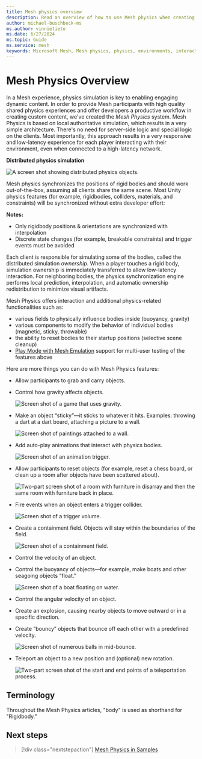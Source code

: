 ```yaml
---
title: Mesh physics overview
description: Read an overview of how to use Mesh physics when creating Environments for Mesh.
author: michael-buschbeck-ms
ms.author: vinnietieto
ms.date: 6/27/2024
ms.topic: Guide
ms.service: mesh
keywords: Microsoft Mesh, Mesh physics, physics, environments, interactions, interactables, avatars, anchors, tethers, triggers, trigger volumes, grab, hold, throw
---
```


# Mesh Physics Overview

In a Mesh experience, physics simulation is key to enabling engaging dynamic content. In order to provide Mesh participants with high quality shared physics experiences and offer developers a productive workflow in creating custom content, we've created the *Mesh Physics* system. Mesh Physics is based on local authoritative simulation, which results in a very simple architecture. There's no need for server-side logic and special logic on the clients. Most importantly, this approach results in a very responsive and low-latency experience for each player interacting with their environment, even when connected to a high-latency network.

**Distributed physics simulation**

![A screen shot showing distributed physics objects.](../../../media/physics-interactions/002_20220718_133302_image.png)

Mesh physics synchronizes the positions of rigid bodies and should work out-of-the-box, assuming all clients share the same scene. Most Unity physics features (for example, rigidbodies, colliders, materials, and constraints)  will be synchronized without extra developer effort:

**Notes:**

* Only rigidbody positions & orientations are synchronized with interpolation
* Discrete state changes (for example, breakable constraints) and trigger events must be avoided

Each client is responsible for simulating some of the bodies, called the distributed simulation *ownership*. When a player touches a rigid body, simulation ownership is immediately transferred to allow low-latency interaction. For neighboring bodies, the physics synchronization engine performs local prediction, interpolation, and automatic ownership redistribution to minimize visual artifacts.

Mesh Physics offers interaction and additional physics-related functionalities such as:

* various fields to physically influence bodies inside (buoyancy, gravity)
* various components to modify the behavior of individual bodies (magnetic, sticky, throwable)
* the ability to reset bodies to their startup positions (selective scene cleanup)
* [Play Mode with Mesh Emulation](../../debug-and-optimize-performance/mesh-emulator.md) support for multi-user testing of the features above

Here are more things you can do with Mesh Physics features:

* Allow participants to grab and carry objects.

* Control how gravity affects objects.

    ![Screen shot of a game that uses gravity.](../../../media/physics-interactions/105-ball-drop.png)

* Make an object “sticky”—it sticks to whatever it hits. Examples: throwing a dart at a dart board, attaching a picture to a wall.

    ![Screen shot of paintings attached to a wall.](../../../media/physics-interactions/003-sticky-pictures.png)

* Add auto-play animations that interact with physics bodies.

    ![Screen shot of an animation trigger.](../../../media/physics-interactions/010-animation-trigger.png)

* Allow participants to reset objects (for example, reset a chess board, or clean up a room after objects have been scattered about).

    ![Two-part screen shot of a room with furniture in disarray and then the same room with furniture back in place.](../../../media/physics-interactions/002-rearrange.png)

* Fire events when an object enters a trigger collider.

    ![Screen shot of a trigger volume.](../../../media/physics-interactions/030-trigger-volume.png)

* Create a containment field. Objects will stay within the boundaries of the field.

    ![Screen shot of a containment field.](../../../media/physics-interactions/061-containment-field-in-scene-view.png)

* Control the velocity of an object.

* Control the buoyancy of objects&mdash;for example, make boats and other seagoing objects “float.”

    ![Screen shot of a boat floating on water.](../../../media/physics-interactions/007-buoyancy-field.png)

* Control the angular velocity of an object.

* Create an explosion, causing nearby objects to move outward or in a specific direction.

* Create “bouncy” objects that bounce off each other with a predefined velocity.

    ![Screen shot of numerous balls in mid-bounce.](../../../media/physics-interactions/006-balls-bounce.png)

* Teleport an object to a new position and (optional) new rotation.

    ![Two-part screen shot of the start and end points of a teleportation process.](../../../media/physics-interactions/034-teleport-path.png)

## Terminology

Throughout the Mesh Physics articles, "body" is used as shorthand for "Rigidbody."

## Next steps

> [!div class="nextstepaction"]
> [Mesh Physics in Samples](mesh-physics-in-samples.md)